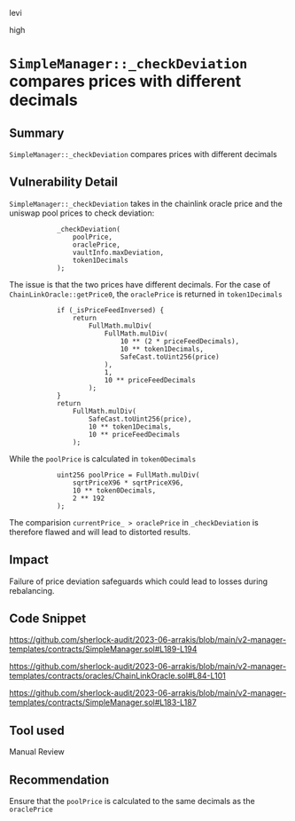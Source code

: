 levi

high

# `SimpleManager::_checkDeviation` compares prices with different decimals

## Summary

`SimpleManager::_checkDeviation` compares prices with different decimals

## Vulnerability Detail

`SimpleManager::_checkDeviation` takes in the chainlink oracle price and the uniswap pool prices to check deviation:

```solidity
            _checkDeviation(
                poolPrice,
                oraclePrice,
                vaultInfo.maxDeviation,
                token1Decimals
            );
```
The issue is that the two prices have different decimals. For the case of `ChainLinkOracle::getPrice0`, the `oraclePrice` is returned in `token1Decimals` 

```solidity
            if (_isPriceFeedInversed) {
                return
                    FullMath.mulDiv(
                        FullMath.mulDiv(
                            10 ** (2 * priceFeedDecimals),
                            10 ** token1Decimals,
                            SafeCast.toUint256(price)
                        ),
                        1,
                        10 ** priceFeedDecimals
                    );
            }
            return
                FullMath.mulDiv(
                    SafeCast.toUint256(price),
                    10 ** token1Decimals,
                    10 ** priceFeedDecimals
                );
```

While the `poolPrice` is calculated in `token0Decimals`

```solidity
            uint256 poolPrice = FullMath.mulDiv(
                sqrtPriceX96 * sqrtPriceX96,
                10 ** token0Decimals,
                2 ** 192
            );
```

The comparision `currentPrice_ > oraclePrice` in `_checkDeviation` is therefore flawed and will lead to distorted results.

## Impact

Failure of price deviation safeguards which could lead to losses during rebalancing.

## Code Snippet

https://github.com/sherlock-audit/2023-06-arrakis/blob/main/v2-manager-templates/contracts/SimpleManager.sol#L189-L194

https://github.com/sherlock-audit/2023-06-arrakis/blob/main/v2-manager-templates/contracts/oracles/ChainLinkOracle.sol#L84-L101

https://github.com/sherlock-audit/2023-06-arrakis/blob/main/v2-manager-templates/contracts/SimpleManager.sol#L183-L187

## Tool used

Manual Review

## Recommendation

Ensure that the `poolPrice` is calculated to the same decimals as the `oraclePrice`
